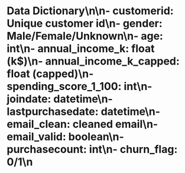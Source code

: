 # Data Dictionary\n\n- customerid: Unique customer id\n- gender: Male/Female/Unknown\n- age: int\n- annual_income_k: float (k$)\n- annual_income_k_capped: float (capped)\n- spending_score_1_100: int\n- joindate: datetime\n- lastpurchasedate: datetime\n- email_clean: cleaned email\n- email_valid: boolean\n- purchasecount: int\n- churn_flag: 0/1\n